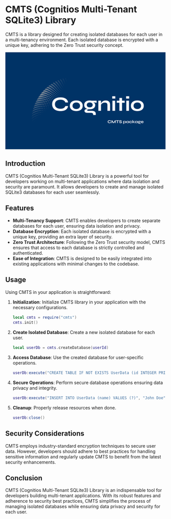# CMTS (Cognitios Multi-Tenant SQLite3) Library

CMTS is a library designed for creating isolated databases for each user in a multi-tenancy environment. Each isolated database is encrypted with a unique key, adhering to the Zero Trust security concept.

![CMTS Logo](images/Cognitio-CMTS.svg)

## Introduction

CMTS (Cognitios Multi-Tenant SQLite3) Library is a powerful tool for developers working on multi-tenant applications where data isolation and security are paramount. It allows developers to create and manage isolated SQLite3 databases for each user seamlessly.

## Features

- **Multi-Tenancy Support**: CMTS enables developers to create separate databases for each user, ensuring data isolation and privacy.
- **Database Encryption**: Each isolated database is encrypted with a unique key, providing an extra layer of security.
- **Zero Trust Architecture**: Following the Zero Trust security model, CMTS ensures that access to each database is strictly controlled and authenticated.
- **Ease of Integration**: CMTS is designed to be easily integrated into existing applications with minimal changes to the codebase.

## Usage

Using CMTS in your application is straightforward:

1. **Initialization**: Initialize CMTS library in your application with the necessary configurations.
   
   ```lua
   local cmts = require("cmts")
   cmts.init()
   ```

2. **Create Isolated Database**: Create a new isolated database for each user.

   ```lua
   local userDb = cmts.createDatabase(userId)
   ```

3. **Access Database**: Use the created database for user-specific operations.

   ```lua
   userDb:execute("CREATE TABLE IF NOT EXISTS UserData (id INTEGER PRIMARY KEY, name TEXT)")
   ```

4. **Secure Operations**: Perform secure database operations ensuring data privacy and integrity.

   ```lua
   userDb:execute("INSERT INTO UserData (name) VALUES (?)", "John Doe")
   ```

5. **Cleanup**: Properly release resources when done.

   ```lua
   userDb:close()
   ```

## Security Considerations

CMTS employs industry-standard encryption techniques to secure user data. However, developers should adhere to best practices for handling sensitive information and regularly update CMTS to benefit from the latest security enhancements.

## Conclusion

CMTS (Cognitios Multi-Tenant SQLite3) Library is an indispensable tool for developers building multi-tenant applications. With its robust features and adherence to security best practices, CMTS simplifies the process of managing isolated databases while ensuring data privacy and security for each user.
